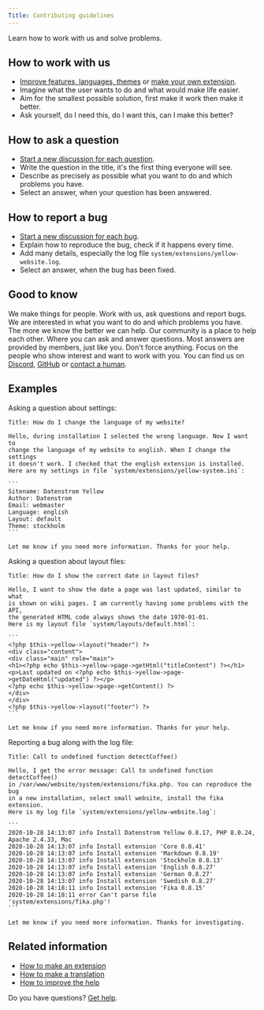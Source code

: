 ```yaml
---
Title: Contributing guidelines
---
```

Learn how to work with us and solve problems.

## How to work with us

* [Improve features, languages, themes](https://github.com/datenstrom/yellow-extensions) or [make your own extension](https://github.com/annaesvensson/yellow-publish).
* Imagine what the user wants to do and what would make life easier.
* Aim for the smallest possible solution, first make it work then make it better.
* Ask yourself, do I need this, do I want this, can I make this better?

## How to ask a question

* [Start a new discussion for each question](https://github.com/datenstrom/yellow/discussions/categories/ask-a-question).
* Write the question in the title, it's the first thing everyone will see.
* Describe as precisely as possible what you want to do and which problems you have.
* Select an answer, when your question has been answered.

## How to report a bug

* [Start a new discussion for each bug](https://github.com/datenstrom/yellow/discussions/categories/report-a-bug).
* Explain how to reproduce the bug, check if it happens every time.
* Add many details, especially the log file `system/extensions/yellow-website.log`.
* Select an answer, when the bug has been fixed.

## Good to know

We make things for people. Work with us, ask questions and report bugs. We are interested in what you want to do and which problems you have. The more we know the better we can help. Our community is a place to help each other. Where you can ask and answer questions. Most answers are provided by members, just like you. Don't force anything. Focus on the people who show interest and want to work with you. You can find us on [Discord](https://discord.gg/NYvTETsHS9), [GitHub](https://github.com/datenstrom) or [contact a human](https://datenstrom.se/contact/).

## Examples

Asking a question about settings:

    Title: How do I change the language of my website?
    
    Hello, during installation I selected the wrong language. Now I want to 
    change the language of my website to english. When I change the settings 
    it doesn't work. I checked that the english extension is installed. 
    Here are my settings in file `system/extensions/yellow-system.ini`:
    
    ```
    Sitename: Datenstrom Yellow
    Author: Datenstrom
    Email: webmaster
    Language: english
    Layout: default
    Theme: stockholm
    ```
    
    Let me know if you need more information. Thanks for your help.

Asking a question about layout files:


    Title: How do I show the correct date in layout files?
    
    Hello, I want to show the date a page was last updated, similar to what 
    is shown on wiki pages. I am currently having some problems with the API, 
    the generated HTML code always shows the date 1970-01-01.
    Here is my layout file `system/layouts/default.html`:
    
    ```
    <?php $this->yellow->layout("header") ?>
    <div class="content">
    <div class="main" role="main">
    <h1><?php echo $this->yellow->page->getHtml("titleContent") ?></h1>
    <p>Last updated on <?php echo $this->yellow->page->getDateHtml("updated") ?></p>
    <?php echo $this->yellow->page->getContent() ?>
    </div>
    </div>
    <?php $this->yellow->layout("footer") ?>
    ```
    
    Let me know if you need more information. Thanks for your help.

Reporting a bug along with the log file:

    Title: Call to undefined function detectCoffee()
    
    Hello, I get the error message: Call to undefined function detectCoffee() 
    in /var/www/website/system/extensions/fika.php. You can reproduce the bug 
    in a new installation, select small website, install the fika extension. 
    Here is my log file `system/extensions/yellow-website.log`:
    
    ```
    2020-10-28 14:13:07 info Install Datenstrom Yellow 0.8.17, PHP 8.0.24, Apache 2.4.33, Mac
    2020-10-28 14:13:07 info Install extension 'Core 0.8.41'
    2020-10-28 14:13:07 info Install extension 'Markdown 0.8.19'
    2020-10-28 14:13:07 info Install extension 'Stockholm 0.8.13'
    2020-10-28 14:13:07 info Install extension 'English 0.8.27'
    2020-10-28 14:13:07 info Install extension 'German 0.8.27'
    2020-10-28 14:13:07 info Install extension 'Swedish 0.8.27'
    2020-10-28 14:18:11 info Install extension 'Fika 0.8.15'
    2020-10-28 14:18:11 error Can't parse file 'system/extensions/fika.php'!
    ```
    
    Let me know if you need more information. Thanks for investigating.

## Related information

* [How to make an extension](https://github.com/annaesvensson/yellow-publish)
* [How to make a translation](https://github.com/annaesvensson/yellow-language)
* [How to improve the help](https://github.com/annaesvensson/yellow-help)

Do you have questions? [Get help](.).
